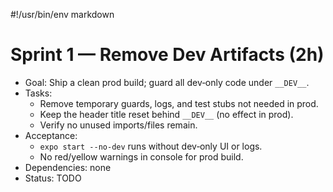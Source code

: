 #!/usr/bin/env markdown
# Sprint 1 — Remove Dev Artifacts (2h)

- Goal: Ship a clean prod build; guard all dev‑only code under `__DEV__`.
- Tasks:
  - Remove temporary guards, logs, and test stubs not needed in prod.
  - Keep the header title reset behind `__DEV__` (no effect in prod).
  - Verify no unused imports/files remain.
- Acceptance:
  - `expo start --no-dev` runs without dev‑only UI or logs.
  - No red/yellow warnings in console for prod build.
- Dependencies: none
- Status: TODO

